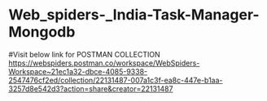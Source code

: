 # Web_spiders-_India-Task-Manager-Mongodb
#Visit below link for POSTMAN COLLECTION
https://webspiders.postman.co/workspace/WebSpiders-Workspace~21ec1a32-dbce-4085-9338-2547476cf2ed/collection/22131487-007a1c3f-ea8c-447e-b1aa-3257d8e542d3?action=share&creator=22131487

